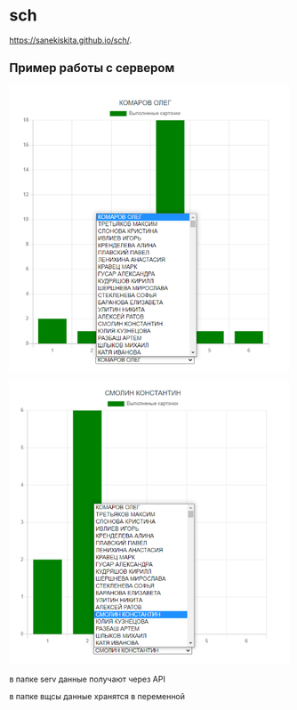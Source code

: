 # sch

https://sanekiskita.github.io/sch/.

## Пример работы с сервером

<p align="center">
  <img width="600"  src="/images/1.PNG">
</p>

<p align="center">
  <img width="600"  src="/images/2.PNG">
</p>

в папке serv данные получают через API

в папке вщсы данные хранятся в переменной
